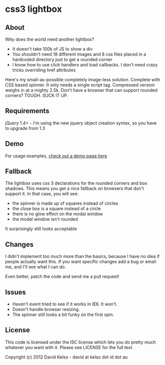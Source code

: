 # css3 lightbox

## About
Why does the world need another lightbox?

* It doesn't take 100k of JS to show a div
* You shouldn't need 18 different images and 8 css files placed in a hardcoded
  directory just to get a rounded corner
* I know how to use click handlers and load callbacks. I don't need crazy
  tricks overriding href attributes

Here's my small-as-possible completely image-less solution. Complete with CSS
based spinner. It only needs a single script tag. Compressed version weighs in
at a mighty 2.5k. Don't have a browser that can support rounded corners?
TOUGH. SUCK IT UP.

## Requirements
jQuery 1.4+ - I'm using the new jquery object creation syntax, so you have to
upgrade from 1.3

## Demo
For usage examples,
[check out a demo page here](http://zaius.github.com/css3-lightbox)

## Fallback
The lightbox uses css 3 declarations for the rounded corners and box shadows.
This means you get a nice fallback on browsers that don't support it. In that
case, you will see:

* the spinner is made up of squares instead of circles
* the close box is a square instead of a circle
* there is no glow effect on the modal window
* the modal window isn't rounded

It surprisingly still looks acceptable

## Changes
I didn't implement too much more than the basics, because I have no idea if
people actually want this. If you want specific changes add a bug or email me,
and I'll see what I can do.

Even better, patch the code and send me a pull request!

## Issues
* Haven't event tried to see if it works in IE6. It won't.
* Doesn't handle browser resizing.
* The spinner still looks a bit funky on the first spin.

## License
This code is licensed under the ISC license which lets you do pretty much
whatever you want with it. Please see LICENSE for the full text.

Copyright (c) 2012 David Kelso - david at kelso dot id dot au
